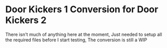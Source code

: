 # Door Kickers 1 Conversion for Door Kickers 2

There isn't much of anything here at the moment, Just needed to setup all the required files before I start testing,
The conversion is still a WIP





